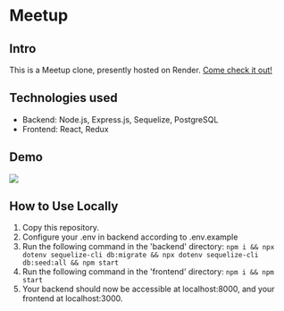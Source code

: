 # Meetup

## Intro

This is a Meetup clone, presently hosted on Render. <a href="https://cameron-meetup-auth.onrender.com/">Come check it out!</a>

## Technologies used

- Backend: Node.js, Express.js, Sequelize, PostgreSQL
- Frontend: React, Redux

## Demo

<img src="https://i.gyazo.com/e5db80fd551a65e48d7f5c62f957c020.png">

## How to Use Locally

1. Copy this repository.
2. Configure your .env in backend according to .env.example
3. Run the following command in the 'backend' directory: ```npm i && npx dotenv sequelize-cli db:migrate && npx dotenv sequelize-cli db:seed:all && npm start```
4. Run the following command in the 'frontend' directory: ```npm i && npm start```
5. Your backend should now be accessible at localhost:8000, and your frontend at localhost:3000.
